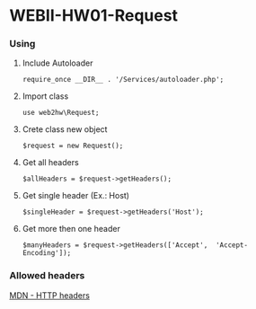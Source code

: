 # WEBII-HW01-Request

### Using

1. Include Autoloader

    `require_once __DIR__ . '/Services/autoloader.php';`

1. Import class

    `use web2hw\Request;`

1.  Crete class new object

    `$request = new Request();`

1. Get all headers

	`$allHeaders = $request->getHeaders();`

1. Get single header (Ex.: Host)

	`$singleHeader = $request->getHeaders('Host');`

1. Get more then one header

	`$manyHeaders = $request->getHeaders(['Accept',  'Accept-Encoding']);`

### Allowed headers

[MDN -  HTTP headers](https://developer.mozilla.org/en-US/docs/Web/HTTP/Headers "MDN -  HTTP headers")